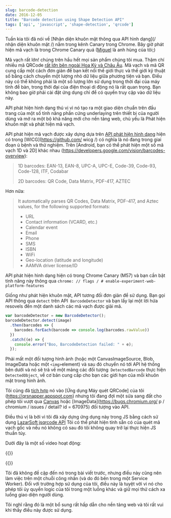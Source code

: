 ```yaml
---
slug: barcode-detection
date: 2016-12-05
title: "Barcode detection using Shape Detection API"
tags: ['api', 'javascript', 'shape-detection', 'qrcode']
---
```



Tuần kia tôi đã nói về [Nhận diện khuôn mặt thông qua API hình dạng](/ nhận diện khuôn mặt /) nằm trong kênh Canary trong Chrome. Bây giờ phát hiện mã vạch là trong Chrome Canary quá ([Miguel](https://twitter.com/yellowdoge) là anh hùng của tôi;)

Mã vạch rất lớn! chúng trên hầu hết mọi sản phẩm chúng tôi mua. Thậm chí nhiều mã QRCode [rất lớn bên ngoài Hoa Kỳ và Châu Âu](https://www.clickz.com/why-have-qr-codes-taken-off-in-china/23662/). Mã vạch và mã QR cung cấp một cách đơn giản để bạn kết nối thế giới thực và thế giới kỹ thuật số bằng cách chuyển một lượng nhỏ dữ liệu giữa phương tiện và bạn. Điều này có thể không phải là một số lượng lớn sử dụng trong thời đại của máy tính để bàn, trong thời đại của điện thoại di động nó là rất quan trọng. Bạn không bao giờ phải cài đặt ứng dụng chỉ để có quyền truy cập vào dữ liệu này.

API phát hiện hình dạng thú vị vì nó tạo ra một giao diện chuẩn trên đầu trang của một số tính năng phần cứng underlaying trên thiết bị của người dùng và mở ra một bộ khả năng mới cho nền tảng web, chủ yếu là Phát hiện khuôn mặt và phát hiện mã vạch.

API phát hiện mã vạch được xây dựng dựa trên [API phát hiện hình dạng](https://wicg.github.io/shape-detection-api/#introduction) hiện có trong [WICG](https://github.com/ wicg /) có nghĩa là nó đang trong giai đoạn ủ bệnh và thử nghiệm. Trên [Android, bạn có thể phát hiện một số mã vạch 1D và 2D] khác nhau (https://developers.google.com/vision/barcodes-overview):

> 1D barcodes: EAN-13, EAN-8, UPC-A, UPC-E, Code-39, Code-93, Code-128, ITF,
> Codabar
>
> 2D barcodes: QR Code, Data Matrix, PDF-417, AZTEC


Hơn nữa:

> It automatically parses QR Codes, Data Matrix, PDF-417, and Aztec values, for
> the following supported formats:
>
> * URL
> * Contact information (VCARD, etc.)
> * Calendar event
> * Email
> * Phone
> * SMS
> * ISBN
> * WiFi
> * Geo-location (latitude and longitude)
> * AAMVA driver license/ID


API phát hiện hình dạng hiện có trong Chrome Canary (M57) và bạn cần bật tính năng này thông qua `chrome: // flags / # enable-experiment-web-platform-features`

Giống như phát hiện khuôn mặt, API tương đối đơn giản để sử dụng. Bạn gọi API thông qua `detect` trên API` BarcodeDetector` và bạn lấy lại một lời hứa resovels đến một danh sách các mã vạch được giải mã.


```javascript
var barcodeDetector = new BarcodeDetector();
barcodeDetector.detect(image)
  .then(barcodes => {
    barcodes.forEach(barcode => console.log(barcodes.rawValue))
  })
  .catch((e) => {
    console.error("Boo, BarcodeDetection failed: " + e);
  });
```


Phải mất một đối tượng hình ảnh (hoặc một CanvasImageSource, Blob, ImageData hoặc một ` <img> `element) và sau đó chuyển nó tới API hệ thống bên dưới và nó sẽ trả về một mảng các đối tượng` DetectedBarcode` thực hiện `DetectedObject`, về cơ bản cung cấp cho bạn các giới hạn của mỗi khuôn mặt trong hình ảnh.

Tôi cũng đã [tích hợp](https://github.com/PaulKinlan/qrcode/commit/21afa9ae4c316e4a8ced76d77f41eda2eb92852b) nó vào [Ứng dụng Máy quét QRCode] của tôi (https://qrsnapper.appspot.com) nhưng tôi đang đợi một sửa sang đất cho phép tôi vượt qua [Canvas](https://bugs.chromium.org/p/chromium/issues/detail?id=670977) hoặc [ImageData](https://bugs.chromium.org/ p / chromium / issues / detail? id = 670975) đối tượng vào API.

Điều thú vị là bởi vì tôi đã xây dựng ứng dụng này trong JS bằng cách sử dụng [LazarSoft jsqrcode API](https://github.com/LazarSoft/jsqrcode) Tôi có thể phát hiện tính sẵn có của quét mã vạch gốc và nếu nó không có sau đó tôi không quay trở lại thực hiện JS thuần túy.

Dưới đây là một số video hoạt động:

{{<youtube LGB0n-dW_HM>}}

{{<youtube Anq_N_SY17o>}}

Tôi đã không đề cập đến nó trong bài viết trước, nhưng điều này cũng nên làm việc trên một chuỗi công nhân (và do đó bên trong một Service Worker). Đối với trường hợp sử dụng của tôi, điều này là tuyệt vời vì nó cho phép tôi ủy quyền logic của tôi trong một luồng khác và giữ mọi thứ cách xa luồng giao diện người dùng.

Tôi nghĩ rằng đó là một bổ sung rất hấp dẫn cho nền tảng web và tôi rất vui khi thấy điều này được sử dụng.